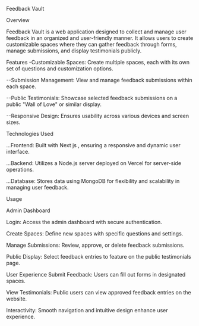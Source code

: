 Feedback Vault


Overview


Feedback Vault is a web application designed to collect and manage user feedback in an organized and user-friendly manner. It allows users to create customizable spaces where they can gather feedback through forms, manage submissions, and display testimonials publicly.

Features
-Customizable Spaces: Create multiple spaces, each with its own set of questions and customization options.

--Submission Management: View and manage feedback submissions within each space.

--Public Testimonials: Showcase selected feedback submissions on a public "Wall of Love" or similar display.

--Responsive Design: Ensures usability across various devices and screen sizes.

Technologies Used


...Frontend: Built with Next js , ensuring a responsive and dynamic user interface.

...Backend: Utilizes a Node.js server deployed on Vercel for server-side operations.

...Database: Stores data using MongoDB for flexibility and scalability in managing user feedback. 

Usage

Admin Dashboard

Login: Access the admin dashboard with secure authentication.


Create Spaces: Define new spaces with specific questions and settings.


Manage Submissions: Review, approve, or delete feedback submissions.


Public Display: Select feedback entries to feature on the public testimonials page.


User Experience
Submit Feedback: Users can fill out forms in designated spaces.

View Testimonials: Public users can view approved feedback entries on the website.

Interactivity: Smooth navigation and intuitive design enhance user experience.
